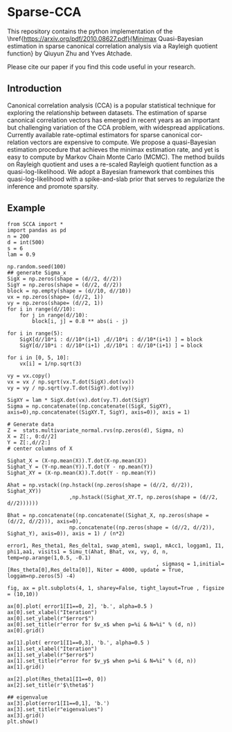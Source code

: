 # Sparse-CCA

This repository contains the python implementation of the \href{https://arxiv.org/pdf/2010.08627.pdf}{Minimax Quasi-Bayesian estimation in sparse canonical correlation analysis via a Rayleigh quotient function} by Qiuyun Zhu and Yves Atchade.

Please cite our paper if you find this code useful in your research. 

## Introduction
Canonical correlation analysis (CCA) is a popular statistical technique for exploring the relationship between datasets. The estimation of sparse canonical correlation vectors has emerged in recent years as an important but challenging variation of the CCA problem, with widespread applications. Currently available rate-optimal estimators for sparse canonical cor- relation vectors are expensive to compute. We propose a quasi-Bayesian estimation procedure that achieves the minimax estimation rate, and yet is easy to compute by Markov Chain Monte Carlo (MCMC). The method builds on Rayleigh quotient and uses a re-scaled Rayleigh quotient function as a quasi-log-likelihood. We adopt a Bayesian framework that combines this quasi-log-likelihood with a spike-and-slab prior that serves to regularize the inference and promote sparsity. 

## Example
```
from SCCA import *
import pandas as pd
n = 200
d = int(500)
s = 6
lam = 0.9

np.random.seed(100)
## generate Sigma_x
SigX = np.zeros(shape = (d//2, d//2))
SigY = np.zeros(shape = (d//2, d//2))
block = np.empty(shape = (d//10, d//10))
vx = np.zeros(shape= (d//2, 1))
vy = np.zeros(shape= (d//2, 1))
for i in range(d//10):
    for j in range(d//10):
        block[i, j] = 0.8 ** abs(i - j)
        
for i in range(5):
    SigX[d//10*i : d//10*(i+1) ,d//10*i : d//10*(i+1) ] = block
    SigY[d//10*i : d//10*(i+1) ,d//10*i : d//10*(i+1) ] = block

for i in [0, 5, 10]:
    vx[i] = 1/np.sqrt(3)

vy = vx.copy()
vx = vx / np.sqrt(vx.T.dot(SigX).dot(vx))
vy = vy / np.sqrt(vy.T.dot(SigY).dot(vy))

SigXY = lam * SigX.dot(vx).dot(vy.T).dot(SigY)
Sigma = np.concatenate((np.concatenate((SigX, SigXY), axis=0),np.concatenate((SigXY.T, SigY), axis=0)), axis = 1)

# Generate data
Z =  stats.multivariate_normal.rvs(np.zeros(d), Sigma, n)
X = Z[:, 0:d//2]
Y = Z[:,d//2:]
# center columns of X

Sighat_X = (X-np.mean(X)).T.dot(X-np.mean(X))
Sighat_Y = (Y-np.mean(Y)).T.dot(Y - np.mean(Y))
Sighat_XY = (X-np.mean(X)).T.dot(Y - np.mean(Y))

Ahat = np.vstack((np.hstack((np.zeros(shape = (d//2, d//2)), Sighat_XY))
                    ,np.hstack((Sighat_XY.T, np.zeros(shape = (d//2, d//2))))))

Bhat = np.concatenate((np.concatenate((Sighat_X, np.zeros(shape = (d//2, d//2))), axis=0),
                    np.concatenate((np.zeros(shape = (d//2, d//2)), Sighat_Y), axis=0)), axis = 1) / (n*2)
 
error1, Res_theta1, Res_delta1, swap_atem1, swap1, mAcc1, loggam1, I1, phi1,aa1, visits1 = Simu_t(Ahat, Bhat, vx, vy, d, n, temp=np.arange(1,0.5, -0.1)
                                                , sigmasq = 1,initial=[Res_theta[0],Res_delta[0]], Niter = 4000, update = True, loggam=np.zeros(5) -4)

fig, ax = plt.subplots(4, 1, sharey=False, tight_layout=True , figsize = (10,10))

ax[0].plot( error1[I1==0, 2], 'b.', alpha=0.5 )
ax[0].set_xlabel("Iteration")
ax[0].set_ylabel(r"$error$")
ax[0].set_title(r"error for $v_x$ when p=%i & N=%i" % (d, n))
ax[0].grid()

ax[1].plot( error1[I1==0,3], 'b.', alpha=0.5 )
ax[1].set_xlabel("Iteration")
ax[1].set_ylabel(r"$error$")
ax[1].set_title(r"error for $v_y$ when p=%i & N=%i" % (d, n))
ax[1].grid()

ax[2].plot(Res_theta1[I1==0, 0]) 
ax[2].set_title(r'$\theta$')

## eigenvalue
ax[3].plot(error1[I1==0,1], 'b.')
ax[3].set_title(r"eigenvalues")
ax[3].grid()
plt.show()
```
